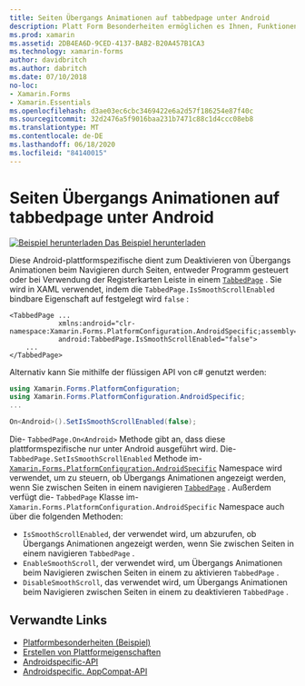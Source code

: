 ```yaml
---
title: Seiten Übergangs Animationen auf tabbedpage unter Android
description: Platt Form Besonderheiten ermöglichen es Ihnen, Funktionen zu nutzen, die nur auf einer bestimmten Plattform verfügbar sind, ohne dass benutzerdefinierte Renderer oder Effekte implementiert werden. In diesem Artikel wird erläutert, wie Sie das plattformspezifische Android-Element nutzen, das beim Navigieren durch Seiten in einer tabbedpage Übergangs Animationen deaktiviert.
ms.prod: xamarin
ms.assetid: 2DB4EA6D-9CED-4137-BAB2-B20A457B1CA3
ms.technology: xamarin-forms
author: davidbritch
ms.author: dabritch
ms.date: 07/10/2018
no-loc:
- Xamarin.Forms
- Xamarin.Essentials
ms.openlocfilehash: d3ae03ec6cbc3469422e6a2d57f186254e87f40c
ms.sourcegitcommit: 32d2476a5f9016baa231b7471c88c1d4ccc08eb8
ms.translationtype: MT
ms.contentlocale: de-DE
ms.lasthandoff: 06/18/2020
ms.locfileid: "84140015"
---
```

# <a name="tabbedpage-page-transition-animations-on-android"></a>Seiten Übergangs Animationen auf tabbedpage unter Android

[![Beispiel herunterladen](~/media/shared/download.png) Das Beispiel herunterladen](https://docs.microsoft.com/samples/xamarin/xamarin-forms-samples/userinterface-platformspecifics)

Diese Android-plattformspezifische dient zum Deaktivieren von Übergangs Animationen beim Navigieren durch Seiten, entweder Programm gesteuert oder bei Verwendung der Registerkarten Leiste in einem [`TabbedPage`](xref:Xamarin.Forms.TabbedPage) . Sie wird in XAML verwendet, indem die `TabbedPage.IsSmoothScrollEnabled` bindbare Eigenschaft auf festgelegt wird `false` :

```xaml
<TabbedPage ...
            xmlns:android="clr-namespace:Xamarin.Forms.PlatformConfiguration.AndroidSpecific;assembly=Xamarin.Forms.Core"
            android:TabbedPage.IsSmoothScrollEnabled="false">
    ...
</TabbedPage>
```

Alternativ kann Sie mithilfe der flüssigen API von c# genutzt werden:

```csharp
using Xamarin.Forms.PlatformConfiguration;
using Xamarin.Forms.PlatformConfiguration.AndroidSpecific;
...

On<Android>().SetIsSmoothScrollEnabled(false);
```

Die- `TabbedPage.On<Android>` Methode gibt an, dass diese plattformspezifische nur unter Android ausgeführt wird. Die- `TabbedPage.SetIsSmoothScrollEnabled` Methode im- [`Xamarin.Forms.PlatformConfiguration.AndroidSpecific`](xref:Xamarin.Forms.PlatformConfiguration.AndroidSpecific) Namespace wird verwendet, um zu steuern, ob Übergangs Animationen angezeigt werden, wenn Sie zwischen Seiten in einem navigieren [`TabbedPage`](xref:Xamarin.Forms.TabbedPage) . Außerdem verfügt die- `TabbedPage` Klasse im- `Xamarin.Forms.PlatformConfiguration.AndroidSpecific` Namespace auch über die folgenden Methoden:

- `IsSmoothScrollEnabled`, der verwendet wird, um abzurufen, ob Übergangs Animationen angezeigt werden, wenn Sie zwischen Seiten in einem navigieren `TabbedPage` .
- `EnableSmoothScroll`, der verwendet wird, um Übergangs Animationen beim Navigieren zwischen Seiten in einem zu aktivieren `TabbedPage` .
- `DisableSmoothScroll`, das verwendet wird, um Übergangs Animationen beim Navigieren zwischen Seiten in einem zu deaktivieren `TabbedPage` .

## <a name="related-links"></a>Verwandte Links

- [Platformbesonderheiten (Beispiel)](https://docs.microsoft.com/samples/xamarin/xamarin-forms-samples/userinterface-platformspecifics)
- [Erstellen von Plattformeigenschaften](~/xamarin-forms/platform/platform-specifics/index.md#creating-platform-specifics)
- [Androidspecific-API](xref:Xamarin.Forms.PlatformConfiguration.AndroidSpecific)
- [Androidspecific. AppCompat-API](xref:Xamarin.Forms.PlatformConfiguration.AndroidSpecific.AppCompat)
